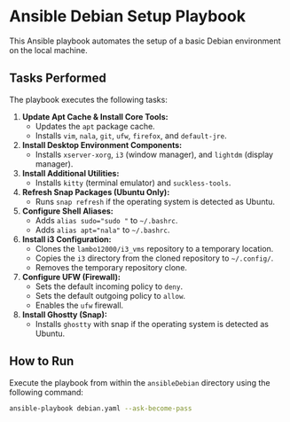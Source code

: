 # Ansible Debian Setup Playbook

This Ansible playbook automates the setup of a basic Debian environment on the local machine.

## Tasks Performed

The playbook executes the following tasks:

1.  **Update Apt Cache & Install Core Tools:**
    *   Updates the `apt` package cache.
    *   Installs `vim`, `nala`, `git`, `ufw`, `firefox`, and `default-jre`.
2.  **Install Desktop Environment Components:**
    *   Installs `xserver-xorg`, `i3` (window manager), and `lightdm` (display manager).
3.  **Install Additional Utilities:**
    *   Installs `kitty` (terminal emulator) and `suckless-tools`.
4.  **Refresh Snap Packages (Ubuntu Only):**
    *   Runs `snap refresh` if the operating system is detected as Ubuntu.
5.  **Configure Shell Aliases:**
    *   Adds `alias sudo="sudo "` to `~/.bashrc`.
    *   Adds `alias apt="nala"` to `~/.bashrc`.
6.  **Install i3 Configuration:**
    *   Clones the `lambo12000/i3_vms` repository to a temporary location.
    *   Copies the `i3` directory from the cloned repository to `~/.config/`.
    *   Removes the temporary repository clone.
7.  **Configure UFW (Firewall):**
    *   Sets the default incoming policy to `deny`.
    *   Sets the default outgoing policy to `allow`.
    *   Enables the `ufw` firewall.
8.  **Install Ghostty (Snap):**
    *   Installs `ghostty` with snap if the operating system is detected as Ubuntu.

## How to Run

Execute the playbook from within the `ansibleDebian` directory using the following command:

```bash
ansible-playbook debian.yaml --ask-become-pass
